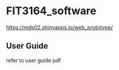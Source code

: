 # FIT3164_software
https://mds02.shinyapps.io/web_prototype/

## User Guide
refer to user guide pdf
